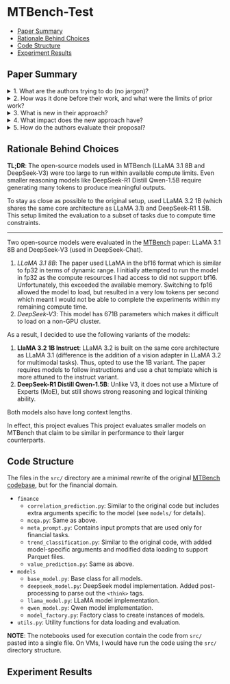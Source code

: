 # MTBench-Test

- [Paper Summary](#paper-summary)
- [Rationale Behind Choices](#rationale-behind-choices)
- [Code Structure](#code-structure)
- [Experiment Results](#experiment-results)


## Paper Summary

<details>
    <summary>1. What are the authors trying to do (no jargon)?</summary>
    A: The authors created a new test suite to benchmark how LLMs understand and reason when given both time‑series data (like stock prices or temperature readings) and the corresponding textual reports (financial news or weather summaries). They want to see if models can answer questions by jointly looking at numbers and words, rather than treating each separately. This is important as real-world events in text can influence these numerical trends and vice versa.
</details>

<details>
    <summary>2. How was it done before their work, and what were the limits of prior work?</summary>
    A: 
    <ul>
        <li>Many benchmarks focused only on numerical forecasting but ignored any accompanying text.</li>
        <li>Other datasets (e.g. FinanceBench, FinDABench) tested models on textual financial questions or news summarization without using the underlying numerical data.</li>
        <li> A few multimodal efforts paired text and numbers (e.g. Time‑MMD, ForecastBench), but they either had very limited time‑series length, few data points, or were designed only for simple forecasting, not deeperreasoning tasks like causal inference or QA.</li>
        <li>Existing benchmarks typically fixed the time‑series window and task complexity.</li>
    </ul>

</details>

<details>
    <summary>3. What is new in their approach?</summary>
    A: MTBench introduces a novel approach by comprising paired time-series and textual data across financial and weather domains:
    <ul>
        <li>Financial: Scraping over 200,000 financial news articles, curating a subset of 20,000 articles paired with corresponding stock price movements.</li>
        <li>Weather: Using data from 50 US airports, with historical temperature records from 2003-2020 from the GHCN-H dataset, aligned with the Storm Events Database.</li>
    </ul>
    Beyond forecasting, it introduces semantic trend analysis, technical indicator prediction (e.g. MACD values), and news‑driven QA. The temporal granularity varies, with short-term (1-day) and long-term (7-day) intervals.

</details>

<details>
    <summary>4. What impact does the new approach have?</summary>
    A: The paper suggests that suggests current AI models perform better when using both text and time-series data together. However, they face challenges such as struggling with long-term temporal dependencies, causal reasoning, and always assuming a mildly positive correlation between text and time-series data.  
</details>

<details>
    <summary>5. How do the authors evaluate their proposal? 
</summary>
    A: The authors run a suite of off-the-shelf LLMs measuring:
    <ul>
        <li><i>Forecasting</i>: MAE and MAPE of predicted vs. actual time‑series values, comparing TS‑only vs. TS + Text inputs.</li>
        <li><i>Trend Prediction</i>: Accuracy in assigning correct trend bins (e.g., "–2 % to +2 %"), comparing TS-only vs. TS + Text inputs.</li>
        <li><i>Techincal Indicator Prediction</i>: MSE of predicted vs. actual technical metrics like MACD, comparing TS-only vs. TS + Text inputs.</li>
        <li><i>News-driven QA</i>: Multiple‑choice accuracy and correlation prediction scores on questions that require linking textual claims to numeric evidence.</li>
    </ul>


</details>


## Rationale Behind Choices

**TL;DR**: The open-source models used in MTBench (LLaMA 3.1 8B and DeepSeek-V3) were too large to run within available compute limits.  Even smaller reasoning models like DeepSeek-R1 Distill Qwen-1.5B require generating many tokens to produce meaningful outputs. 

To stay as close as possible to the original setup, used LLaMA 3.2 1B (which shares the same core architecture as LLaMA 3.1) and DeepSeek-R1 1.5B. This setup limited the evaluation to a subset of tasks due to compute time constraints.

---

Two open-source models were evaluated in the [MTBench](https://arxiv.org/pdf/2503.16858) paper: LLaMA 3.1 8B and DeepSeek-V3 (used in DeepSeek-Chat).
1. _LLaMA 3.1 8B_: The paper used LLaMA in the bf16 format which is similar to fp32 in terms of dynamic range. I initially attempted to run the model in fp32 as the compute resources I had access to did not support bf16. Unfortunately, this exceeded the available memory. Switching to fp16 allowed the model to load, but resulted in a very low tokens per second which meant I would not be able to complete the experiments within my remaining compute time.
2. _DeepSeek-V3_: This model has 671B parameters which makes it difficult to load on a non-GPU cluster.

As a result, I decided to use the following variants of the models:
1. **LlaMA 3.2 1B Instruct**: LLaMA 3.2 is built on the same core architecture as LLaMA 3.1 (difference is the addition of a vision adapter in LLaMA 3.2 for multimodal tasks). Thus, opted to use the 1B variant. The paper requires models to follow instructions and use a chat template which is more attuned to the instruct variant.
2. **DeepSeek-R1 Distill Qwen-1.5B**: Unlike V3, it does not use a Mixture of Experts (MoE), but still shows strong reasoning and logical thinking ability.

Both models also have long context lengths.

In effect, this project evalues This project evaluates smaller models on MTBench that claim to be similar in performance to their larger counterparts.

## Code Structure
The files in the `src/` directory are a minimal rewrite of the original [MTBench codebase](https://github.com/Graph-and-Geometric-Learning/MTBench/tree/mainline), but for the financial domain.

- `finance`
    - `correlation_prediction.py`: Similar to the original code but includes extra arguments specific to the model (see `models/` for details).
    - `mcqa.py`: Same as above.
    - `meta_prompt.py`: Contains input prompts that are used only for financial tasks.
    - `trend_classification.py`: Similar to the original code, with added model-specific arguments and modified data loading to support Parquet files.
    - `value_prediction.py`: Same as above.
- `models`
    - `base_model.py`: Base class for all models.
    - `deepseek_model.py`: DeepSeek model implementation. Added post-processing to parse out the `<think>` tags.
    - `llama_model.py`: LLaMA model implementation.
    - `qwen_model.py`: Qwen model implementation.
    - `model_factory.py`: Factory class to create instances of models.
- `utils.py`: Utility functions for data loading and evaluation.

**NOTE**: The notebooks used for execution contain the code from `src/` pasted into a single file. On VMs, I would have run the code using the `src/` directory structure.



## Experiment Results